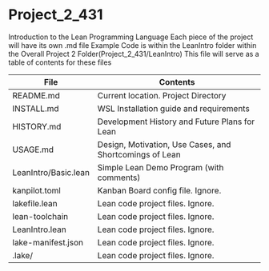 # Project_2_431

Introduction to the Lean Programming Language
Each piece of the project will have its own .md file
Example Code is within the LeanIntro folder within the Overall Project 2 Folder(Project_2_431/LeanIntro)
This file will serve as a table of contents for these files

| File                 | Contents                                                |
|----------------------|---------------------------------------------------------|
| README.md            | Current location. Project Directory                     |
| INSTALL.md           | WSL Installation guide and requirements                 |
| HISTORY.md           | Development History and Future Plans for Lean           |
| USAGE.md             | Design, Motivation, Use Cases, and Shortcomings of Lean |
| LeanIntro/Basic.lean | Simple Lean Demo Program (with comments)                |
| kanpilot.toml        | Kanban Board config file. Ignore.                       |
| lakefile.lean        | Lean code project files. Ignore.                        |
| lean-toolchain       | Lean code project files. Ignore.                        |
| LeanIntro.lean       | Lean code project files. Ignore.                        |
| lake-manifest.json   | Lean code project files. Ignore.                        |
| .lake/               | Lean code project files. Ignore.                        |